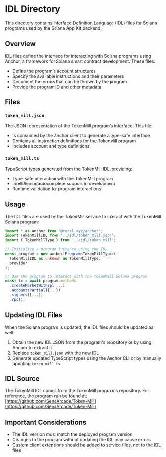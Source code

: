 # IDL Directory

This directory contains Interface Definition Language (IDL) files for Solana programs used by the Solana App Kit backend.

## Overview

IDL files define the interface for interacting with Solana programs using Anchor, a framework for Solana smart contract development. These files:

- Define the program's account structures
- Specify the available instructions and their parameters
- Document the errors that can be thrown by the program
- Provide the program ID and other metadata

## Files

### `token_mill.json`

The JSON representation of the TokenMill program's interface. This file:

- Is consumed by the Anchor client to generate a type-safe interface
- Contains all instruction definitions for the TokenMill program
- Includes account and type definitions

### `token_mill.ts`

TypeScript types generated from the TokenMill IDL, providing:

- Type-safe interaction with the TokenMill program
- IntelliSense/autocomplete support in development
- Runtime validation for program interactions

## Usage

The IDL files are used by the TokenMill service to interact with the TokenMill Solana program:

```typescript
import * as anchor from '@coral-xyz/anchor';
import TokenMillIDL from '../idl/token_mill.json';
import { TokenMillType } from '../idl/token_mill';

// Initialize a program instance using the IDL
const program = new anchor.Program<TokenMillType>(
  TokenMillIDL as unknown as TokenMillType,
  provider
);

// Use the program to interact with the TokenMill Solana program
const tx = await program.methods
  .createMarketWithSpl(...)
  .accountsPartial({...})
  .signers([...])
  .rpc();
```

## Updating IDL Files

When the Solana program is updated, the IDL files should be updated as well:

1. Obtain the new IDL JSON from the program's repository or by using Anchor to extract it
2. Replace `token_mill.json` with the new IDL
3. Generate updated TypeScript types using the Anchor CLI or by manually updating `token_mill.ts`

## IDL Source

The TokenMill IDL comes from the TokenMill program's repository. For reference, the program can be found at:
[https://github.com/SendArcade/Token-Mill](https://github.com/SendArcade/Token-Mill)

## Important Considerations

- The IDL version must match the deployed program version
- Changes to the program without updating the IDL may cause errors
- Custom client extensions should be added to service files, not to the IDL files
